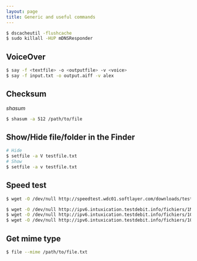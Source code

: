 ```yaml
---
layout: page
title: Generic and useful commands
---
```


```bash
$ dscacheutil -flushcache
$ sudo killall -HUP mDNSResponder
```


## VoiceOver

```bash
$ say -f <textfile> -o <outputfile> -v <voice>
$ say -f input.txt -o output.aiff -v alex
```


## Checksum

*shasum*

```bash
$ shasum -a 512 /path/to/file
```

## Show/Hide file/folder in the Finder

```bash
# Hide
$ setfile -a V testfile.txt
# Show
$ setfile -a v testfile.txt
```

## Speed test

```bash
$ wget -O /dev/null http://speedtest.wdc01.softlayer.com/downloads/test10.zip

$ wget -O /dev/null http://ipv6.intuxication.testdebit.info/fichiers/1Mo.dat # 1Mo
$ wget -O /dev/null http://ipv6.intuxication.testdebit.info/fichiers/100Mo.dat # 100Mo
$ wget -O /dev/null http://ipv6.intuxication.testdebit.info/fichiers/1000Mo.dat # 1Go
```

## Get mime type

```bash
$ file --mime /path/to/file.txt
```
